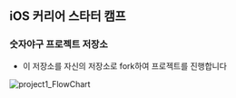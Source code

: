## iOS 커리어 스타터 캠프

### 숫자야구 프로젝트 저장소

- 이 저장소를 자신의 저장소로 fork하여 프로젝트를 진행합니다

![project1_FlowChart](https://user-images.githubusercontent.com/59643667/119586315-64325200-be07-11eb-98b7-7e0b963fc57e.png)
